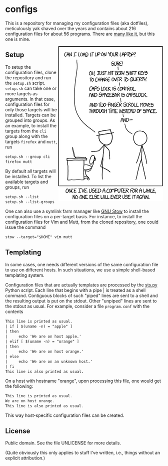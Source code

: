 # configs

This is a repository for managing my configuration files (aka dotfiles), meticulously yak shaved over the years and contains about <!--FILES-->216 configuration files for about <!--PROGRAMS-->56
programs.  There are [many like it][others], but this one is mine.

<a href="https://xkcd.com/1806/">
  <img align="right" src="https://raw.githubusercontent.com/manu-mannattil/assets/master/configs/xkcd.png"/>
</a>

## Setup

To setup the configuration files, clone the repository and run the
`setup.sh` script.  `setup.sh` can take one or more targets as
arguments.  In that case, configuration files for only those targets
will be installed.  Targets can be grouped into groups.  As an example,
to install the targets from the `cli` group along with the targets
`firefox` and `mutt`, run

    setup.sh --group cli firefox mutt

By default all targets will be installed.  To list the available targets
and groups, run

    setup.sh --list
    setup.sh --list-groups

One can also use a symlink farm manager like [GNU Stow][stow] to install
the configuration files on a per-target basis.  For instance, to install
the configuration files for Vim and Mutt, from the cloned repository,
one could issue the command

    stow --target="$HOME" vim mutt

## Templating

In some cases, one needs different versions of the same configuration
file to use on different hosts.  In such situations, we use a simple
shell-based templating system.

Configuration files that are actually templates are processed by the
[sts.py](sts.py) Python script.  Each line that begins with a pipe | is
treated as a shell command.  Contiguous blocks of such "piped" lines are
sent to a shell and the resulting output is put on the stdout.  Other
"unpiped" lines are sent to the stdout as usual.  For example, consider
a file `program.conf` with the contents

    This line is printed as usual.
    | if [ $(uname -n) = "apple" ]
    | then
    |     echo 'We are on host apple.'
    | elif [ $(uname -n) = "orange" ]
    | then
    |     echo 'We are on host orange.'
    | else
    |     echo 'We are on an unknown host.'
    | fi
    This line is also printed as usual.

On a host with hostname "orange", upon processing this file, one would
get the following:

    This line is printed as usual.
    We are on host orange.
    This line is also printed as usual.

This way host-specific configuration files can be created.

## License

Public domain.  See the file UNLICENSE for more details.

(Quite obviously this only applies to stuff I've written, i.e., things
without an explicit attribution.)

[others]: https://github.com/search?q=dotfiles+OR+configs
[stow]: https://www.gnu.org/software/stow/stow.html
